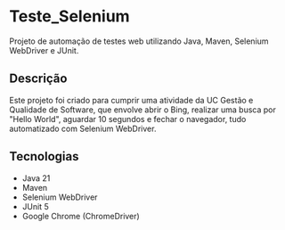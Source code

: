 # Teste_Selenium

Projeto de automação de testes web utilizando Java, Maven, Selenium WebDriver e JUnit.

## Descrição

Este projeto foi criado para cumprir uma atividade da UC Gestão e Qualidade de Software, que envolve abrir o Bing, realizar uma busca por "Hello World", aguardar 10 segundos e fechar o navegador, tudo automatizado com Selenium WebDriver.

## Tecnologias

- Java 21
- Maven
- Selenium WebDriver
- JUnit 5
- Google Chrome (ChromeDriver)
